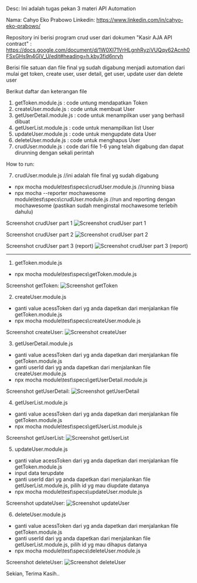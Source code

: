 Desc: Ini adalah tugas pekan 3 materi API Automation

Nama: Cahyo Eko Prabowo
Linkedin: https://www.linkedin.com/in/cahyo-eko-prabowo/

Repository ini berisi program crud user dari dokumen "Kasir AJA API contract" : https://docs.google.com/document/d/1W0XI71VrHLgnhRyziVUQqy62Acnh0FSxGHs9n4GIV_U/edit#heading=h.kby3fid6nryh

Berisi file satuan dan file final yg sudah digabung menjadi automation dari mulai get token, create user, user detail, get user, update user dan delete user


Berikut daftar dan keterangan file
1. getToken.module.js : code untung mendapatkan Token
2. createUser.module.js : code untuk membuat User
3. getUserDetail.module.js : code untuk menampilkan user yang berhasil dibuat
4. getUserList.module.js : code untuk menampilkan list User
5. updateUser.module.js : code untuk mengupdate data User
6. deleteUser.module.js : code untuk menghapus User
7. crudUser.module.js : code dari file 1-6 yang telah digabung dan dapat dirunning dengan sekali perintah
  
How to run:

7. crudUser.module.js //ini adalah file final yg sudah digabung
- npx mocha module\test\specs\crudUser.module.js //running biasa
- npx mocha --reporter mochawesome module\test\specs\crudUser.module.js //run and reporting dengan mochawesome (pastikan sudah menginstal mochawesome terlebih dahulu)

Screenshot crudUser part 1
![Screenshot crudUser part 1](https://github.com/delete77/tugas3_api_automation_sanber/blob/efc2ec869c47d6eee225007d2fe13cde7c536268/screenshot/Screenshoot%20tugas%203%20part%201.png)

Screenshot crudUser part 2
![Screenshot crudUser part 2](https://github.com/delete77/tugas3_api_automation_sanber/blob/efc2ec869c47d6eee225007d2fe13cde7c536268/screenshot/Screenshoot%20tugas%203%20part%202.png)

Screenshot crudUser part 3 (report)
![Screenshot crudUser part 3 (report)](https://github.com/delete77/tugas3_api_automation_sanber/blob/efc2ec869c47d6eee225007d2fe13cde7c536268/screenshot/Screenshoot%20tugas%203%20part%203%20(report).png)


---------------------------------------------------------------------------------------------
1. getToken.module.js
- npx mocha module\test\specs\getToken.module.js

Screenshot getToken:
![Screenshot getToken](https://github.com/delete77/tugas3_api_automation_sanber/blob/efc2ec869c47d6eee225007d2fe13cde7c536268/screenshot/1.%20getToken.png)


2. createUser.module.js
- ganti value acessToken dari yg anda dapetkan dari menjalankan file getToken.module.js
- npx mocha module\test\specs\createUser.module.js

Screenshot createUser:
![Screenshot createUser](https://github.com/delete77/tugas3_api_automation_sanber/blob/efc2ec869c47d6eee225007d2fe13cde7c536268/screenshot/2.%20createUser.png)


3. getUserDetail.module.js
- ganti value acessToken dari yg anda dapetkan dari menjalankan file getToken.module.js
- ganti userId dari yg anda dapetkan dari menjalankan file createUser.module.js
- npx mocha module\test\specs\getUserDetail.module.js

Screenshot getUserDetail:
![Screenshot getUserDetail](https://github.com/delete77/tugas3_api_automation_sanber/blob/efc2ec869c47d6eee225007d2fe13cde7c536268/screenshot/3.%20getUserDetail.png)


4. getUserList.module.js
- ganti value acessToken dari yg anda dapetkan dari menjalankan file getToken.module.js
- npx mocha module\test\specs\getUserList.module.js

Screenshot getUserList:
![Screenshot getUserList](https://github.com/delete77/tugas3_api_automation_sanber/blob/efc2ec869c47d6eee225007d2fe13cde7c536268/screenshot/4.%20getUserList.png)


5. updateUser.module.js
- ganti value acessToken dari yg anda dapetkan dari menjalankan file getToken.module.js
- input data terupdate
- ganti userId dari yg anda dapetkan dari menjalankan file getUserList.module.js, pilih id yg mau diupdate datanya
- npx mocha module\test\specs\updateUser.module.js

Screenshot updateUser:
![Screenshot updateUser](https://github.com/delete77/tugas3_api_automation_sanber/blob/efc2ec869c47d6eee225007d2fe13cde7c536268/screenshot/5.%20updateUser.png)


6. deleteUser.module.js
- ganti value acessToken dari yg anda dapetkan dari menjalankan file getToken.module.js
- ganti userId dari yg anda dapetkan dari menjalankan file getUserList.module.js, pilih id yg mau dihapus datanya
- npx mocha module\test\specs\deleteUser.module.js

Screenshot deleteUser:
![Screenshot deleteUser](https://github.com/delete77/tugas3_api_automation_sanber/blob/efc2ec869c47d6eee225007d2fe13cde7c536268/screenshot/6.%20deleteUser.png)


Sekian, Terima Kasih..